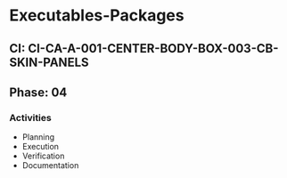 # Executables-Packages

## CI: CI-CA-A-001-CENTER-BODY-BOX-003-CB-SKIN-PANELS
## Phase: 04

### Activities
- Planning
- Execution
- Verification
- Documentation
